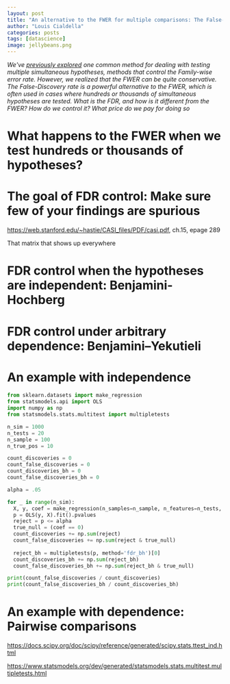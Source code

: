 ```yaml
---
layout: post
title: "An alternative to the FWER for multiple comparisons: The False-Discovery Rate"
author: "Louis Cialdella"
categories: posts
tags: [datascience]
image: jellybeans.png
---
```


*We've [previously explored](https://lmc2179.github.io/posts/fwer.html) one common method for dealing with testing multiple simultaneous hypotheses, methods that control the Family-wise error rate. However, we realized that the FWER can be quite conservative. The False-Discovery rate is a powerful alternative to the FWER, which is often used in cases where hundreds or thousands of simultaneous hypotheses are tested. What is the FDR, and how is it different from the FWER? How do we control it? What price do we pay for doing so*

# What happens to the FWER when we test hundreds or thousands of hypotheses?

# The goal of FDR control: Make sure few of your findings are spurious

https://web.stanford.edu/~hastie/CASI_files/PDF/casi.pdf, ch.15, epage 289

That matrix that shows up everywhere

# FDR control when the hypotheses are independent: Benjamini-Hochberg

# FDR control under arbitrary dependence: Benjamini–Yekutieli

# An example with independence

```python
from sklearn.datasets import make_regression
from statsmodels.api import OLS
import numpy as np
from statsmodels.stats.multitest import multipletests

n_sim = 1000
n_tests = 20
n_sample = 100
n_true_pos = 10

count_discoveries = 0
count_false_discoveries = 0
count_discoveries_bh = 0
count_false_discoveries_bh = 0

alpha = .05

for _ in range(n_sim):
  X, y, coef = make_regression(n_samples=n_sample, n_features=n_tests, n_informative=n_true_pos, bias=0, coef=True)
  p = OLS(y, X).fit().pvalues
  reject = p <= alpha
  true_null = (coef == 0)
  count_discoveries += np.sum(reject)
  count_false_discoveries += np.sum(reject & true_null)
  
  reject_bh = multipletests(p, method='fdr_bh')[0]
  count_discoveries_bh += np.sum(reject_bh)
  count_false_discoveries_bh += np.sum(reject_bh & true_null)

print(count_false_discoveries / count_discoveries)
print(count_false_discoveries_bh / count_discoveries_bh)
```

# An example with dependence: Pairwise comparisons

https://docs.scipy.org/doc/scipy/reference/generated/scipy.stats.ttest_ind.html

https://www.statsmodels.org/dev/generated/statsmodels.stats.multitest.multipletests.html
